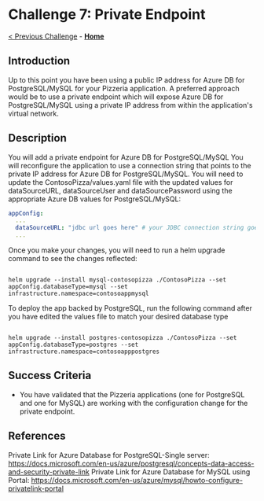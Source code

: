 # Challenge 7: Private Endpoint

[< Previous Challenge](./06-online-cutover-validation.md) - **[Home](../README.md)** 


## Introduction
Up to this point you have been using a public IP address for Azure DB for PostgreSQL/MySQL for your Pizzeria application. A preferred approach would be to use a private endpoint which will expose Azure DB for PostgreSQL/MySQL using a private IP address from within the application's virtual network.

## Description
You will add a private endpoint for Azure DB for PostgreSQL/MySQL
You will reconfigure the application to use a connection string that points to the private IP address for Azure DB for PostgreSQL/MySQL. You will need to update the ContosoPizza/values.yaml file with the updated values for dataSourceURL, dataSourceUser and dataSourcePassword using the appropriate Azure DB values for PostgreSQL/MySQL:
```yaml
appConfig:
  ...
  dataSourceURL: "jdbc url goes here" # your JDBC connection string goes here
  ...
```
Once you make your changes, you will need to run a helm upgrade command to see the changes reflected:
```shell

helm upgrade --install mysql-contosopizza ./ContosoPizza --set appConfig.databaseType=mysql --set infrastructure.namespace=contosoappmysql

```

To deploy the app backed by PostgreSQL, run the following command after you have edited the values file to match your desired database type

```shell

helm upgrade --install postgres-contosopizza ./ContosoPizza --set appConfig.databaseType=postgres --set infrastructure.namespace=contosoapppostgres

```

## Success Criteria

* You have validated that the Pizzeria applications (one for PostgreSQL and one for MySQL) are working with the configuration change for the private endpoint. 

## References
Private Link for Azure Database for PostgreSQL-Single server: https://docs.microsoft.com/en-us/azure/postgresql/concepts-data-access-and-security-private-link
Private Link for Azure Database for MySQL using Portal: https://docs.microsoft.com/en-us/azure/mysql/howto-configure-privatelink-portal

